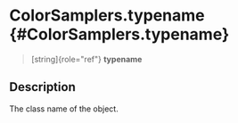 ColorSamplers.typename {#ColorSamplers.typename}
======================

> [string]{role="ref"} **typename**

Description
-----------

The class name of the object.
